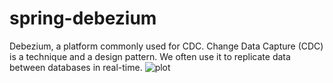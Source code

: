 # spring-debezium
  Debezium, a platform commonly used for CDC.
  Change Data Capture (CDC) is a technique and a design pattern. We often use it to replicate data between databases in real-time.
  ![plot](https://www.baeldung.com/wp-content/uploads/2021/04/simple-app-debezium-embedded-arch-1.png)

